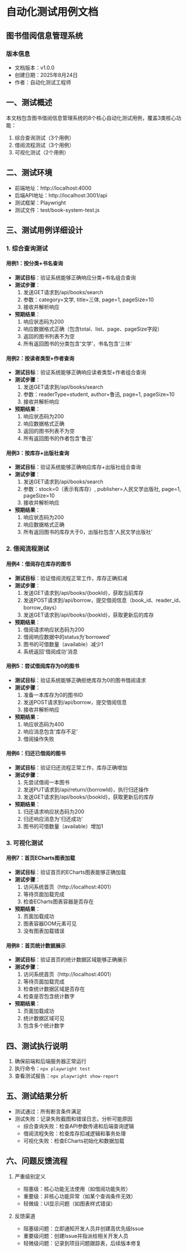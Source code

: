 # 自动化测试用例文档

## 图书借阅信息管理系统

### 版本信息
- 文档版本：v1.0.0
- 创建日期：2025年8月24日
- 作者：自动化测试工程师

## 一、测试概述

本文档包含图书借阅信息管理系统的8个核心自动化测试用例，覆盖3类核心功能：
1. 综合查询测试（3个用例）
2. 借阅流程测试（3个用例）
3. 可视化测试（2个用例）

## 二、测试环境
- 前端地址：http://localhost:4000
- 后端API地址：http://localhost:3001/api
- 测试框架：Playwright
- 测试文件：test/book-system-test.js

## 三、测试用例详细设计

### 1. 综合查询测试

#### 用例1：按分类+书名查询
- **测试目标**：验证系统能够正确响应分类+书名组合查询
- **测试步骤**：
  1. 发送GET请求到/api/books/search
  2. 参数：category=文学, title=三体, page=1, pageSize=10
  3. 接收并解析响应
- **预期结果**：
  1. 响应状态码为200
  2. 响应数据格式正确（包含total、list、page、pageSize字段）
  3. 返回的图书列表不为空
  4. 所有返回图书的分类包含'文学'，书名包含'三体'

#### 用例2：按读者类型+作者查询
- **测试目标**：验证系统能够正确响应读者类型+作者组合查询
- **测试步骤**：
  1. 发送GET请求到/api/books/search
  2. 参数：readerType=student, author=鲁迅, page=1, pageSize=10
  3. 接收并解析响应
- **预期结果**：
  1. 响应状态码为200
  2. 响应数据格式正确
  3. 返回的图书列表不为空
  4. 所有返回图书的作者包含'鲁迅'

#### 用例3：按库存+出版社查询
- **测试目标**：验证系统能够正确响应库存+出版社组合查询
- **测试步骤**：
  1. 发送GET请求到/api/books/search
  2. 参数：stock=0（表示有库存）, publisher=人民文学出版社, page=1, pageSize=10
  3. 接收并解析响应
- **预期结果**：
  1. 响应状态码为200
  2. 响应数据格式正确
  3. 所有返回图书的库存大于0，出版社包含'人民文学出版社'

### 2. 借阅流程测试

#### 用例4：借阅存在库存的图书
- **测试目标**：验证借阅流程正常工作，库存正确扣减
- **测试步骤**：
  1. 发送GET请求到/api/books/{bookId}，获取当前库存
  2. 发送POST请求到/api/borrow，提交借阅信息（book_id、reader_id、borrow_days）
  3. 发送GET请求到/api/books/{bookId}，获取更新后的库存
- **预期结果**：
  1. 借阅请求响应状态码为200
  2. 借阅响应数据中的status为'borrowed'
  3. 图书的可借数量（available）减少1
  4. 系统返回'借阅成功'消息

#### 用例5：尝试借阅库存为0的图书
- **测试目标**：验证系统能够正确拒绝库存为0的图书借阅请求
- **测试步骤**：
  1. 准备一本库存为0的图书ID
  2. 发送POST请求到/api/borrow，提交借阅信息
  3. 接收并解析响应
- **预期结果**：
  1. 响应状态码为400
  2. 响应消息包含'库存不足'
  3. 借阅操作失败

#### 用例6：归还已借阅的图书
- **测试目标**：验证归还流程正常工作，库存正确增加
- **测试步骤**：
  1. 先尝试借阅一本图书
  2. 发送PUT请求到/api/return/{borrowId}，执行归还操作
  3. 发送GET请求到/api/books/{bookId}，获取更新后的库存
- **预期结果**：
  1. 归还请求响应状态码为200
  2. 归还响应消息为'归还成功'
  3. 图书的可借数量（available）增加1

### 3. 可视化测试

#### 用例7：首页ECharts图表加载
- **测试目标**：验证首页的ECharts图表能够正确加载
- **测试步骤**：
  1. 访问系统首页（http://localhost:4001）
  2. 等待页面加载完成
  3. 检查ECharts图表容器是否存在
- **预期结果**：
  1. 页面加载成功
  2. 图表容器DOM元素可见
  3. 没有图表加载错误

#### 用例8：首页统计数据展示
- **测试目标**：验证首页的统计数据区域能够正确展示
- **测试步骤**：
  1. 访问系统首页（http://localhost:4001）
  2. 等待页面加载完成
  3. 检查统计数据区域是否存在
  4. 检查是否包含统计数字
- **预期结果**：
  1. 页面加载成功
  2. 统计数据区域可见
  3. 包含多个统计数字

## 四、测试执行说明

1. 确保前端和后端服务器正常运行
2. 执行命令：`npx playwright test`
3. 查看测试报告：`npx playwright show-report`

## 五、测试结果分析

- 测试通过：所有断言条件满足
- 测试失败：记录失败截图和错误日志，分析可能原因
  - 综合查询失败：检查API参数传递和后端查询逻辑
  - 借阅流程失败：检查库存扣减逻辑和事务处理
  - 可视化失败：检查ECharts初始化和数据加载

## 六、问题反馈流程

1. 严重级别定义
   - 阻塞级：核心功能无法使用（如借阅功能失败）
   - 重要级：非核心功能异常（如某个查询条件无效）
   - 轻微级：UI显示问题（如图表样式错误）

2. 反馈渠道
   - 阻塞级问题：立即通知开发人员并创建高优先级Issue
   - 重要级问题：创建Issue并指派给相关开发人员
   - 轻微级问题：记录到项目问题跟踪表，后续版本修复